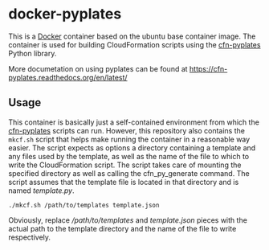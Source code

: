 docker-pyplates
===============

This is a [Docker][1] container based on the ubuntu base container image.  The
container is used for building CloudFormation scripts using the [cfn-pyplates][2]
Python library.

More documetation on using pyplates can be found at https://cfn-pyplates.readthedocs.org/en/latest/

Usage
-----

This container is basically just a self-contained environment from which the
[cfn-pyplates][2] scripts can run.  However, this repository also contains the
`mkcf.sh` script that helps make running the container in a reasonable way
easier.  The script expects as options a directory containing a template and any
files used by the template, as well as the name of the file to which to write
the CloudFormation script.  The script takes care of mounting the specified
directory as well as calling the cfn_py_generate command.  The script assumes
that the template file is located in that directory and is named *template.py*.

```
./mkcf.sh /path/to/templates template.json
```

Obviously, replace */path/to/templates* and *template.json* pieces with the
actual path to the template directory and the name of the file to write
respectively.

[1]: https://www.docker.com/ "Docker"
[2]: https://github.com/seandst/cfn-pyplates "cfn-pyplates"
